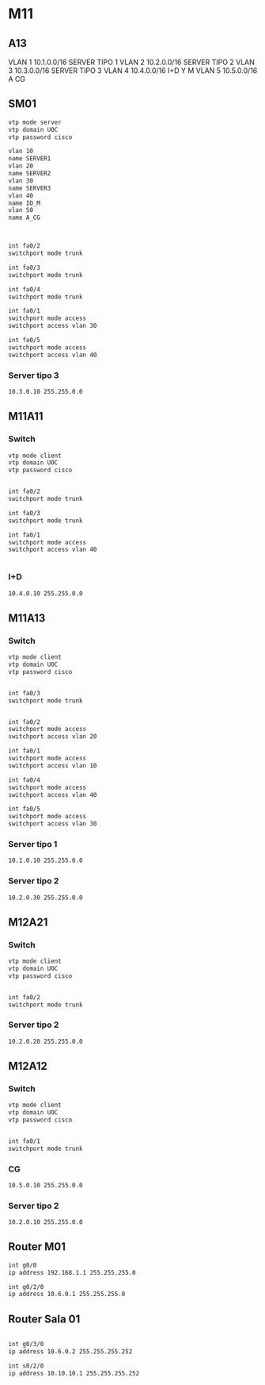 # M11 

## A13

VLAN 1 10.1.0.0/16 SERVER TIPO 1
VLAN 2 10.2.0.0/16 SERVER TIPO 2
VLAN 3 10.3.0.0/16 SERVER TIPO 3
VLAN 4 10.4.0.0/16 I+D Y M
VLAN 5 10.5.0.0/16 A CG



## SM01

```bash
vtp mode server
vtp domain UOC
vtp password cisco

vlan 10
name SERVER1
vlan 20
name SERVER2
vlan 30
name SERVER3
vlan 40
name ID_M
vlan 50
name A_CG



int fa0/2
switchport mode trunk

int fa0/3
switchport mode trunk

int fa0/4
switchport mode trunk

int fa0/1
switchport mode access
switchport access vlan 30

int fa0/5
switchport mode access
switchport access vlan 40


```

### Server tipo 3

```bash
10.3.0.10 255.255.0.0
```



## M11A11

### Switch

```bash
vtp mode client
vtp domain UOC
vtp password cisco


int fa0/2
switchport mode trunk

int fa0/3
switchport mode trunk

int fa0/1
switchport mode access
switchport access vlan 40



```


### I+D
```bash
10.4.0.10 255.255.0.0
```



## M11A13
### Switch
```bash
vtp mode client
vtp domain UOC
vtp password cisco


int fa0/3
switchport mode trunk


int fa0/2
switchport mode access
switchport access vlan 20

int fa0/1
switchport mode access
switchport access vlan 10

int fa0/4
switchport mode access
switchport access vlan 40

int fa0/5
switchport mode access
switchport access vlan 30

```

### Server tipo 1
```bash
10.1.0.10 255.255.0.0
```

### Server tipo 2
```bash
10.2.0.30 255.255.0.0
```


## M12A21

### Switch

```bash
vtp mode client
vtp domain UOC
vtp password cisco


int fa0/2
switchport mode trunk

```

### Server tipo 2
```bash
10.2.0.20 255.255.0.0
```


## M12A12
### Switch
```bash
vtp mode client
vtp domain UOC
vtp password cisco


int fa0/1
switchport mode trunk

```

### CG

```bash
10.5.0.10 255.255.0.0
```

### Server tipo 2

```bash
10.2.0.10 255.255.0.0
```


## Router M01

```bash
int g0/0
ip address 192.168.1.1 255.255.255.0

int g0/2/0
ip address 10.6.0.1 255.255.255.0

```

## Router Sala 01

```bash

int g0/3/0
ip address 10.6.0.2 255.255.255.252

int s0/2/0
ip address 10.10.10.1 255.255.255.252

```


